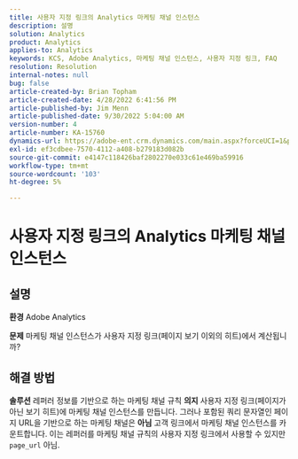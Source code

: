 ```yaml
---
title: 사용자 지정 링크의 Analytics 마케팅 채널 인스턴스
description: 설명
solution: Analytics
product: Analytics
applies-to: Analytics
keywords: KCS, Adobe Analytics, 마케팅 채널 인스턴스, 사용자 지정 링크, FAQ
resolution: Resolution
internal-notes: null
bug: false
article-created-by: Brian Topham
article-created-date: 4/28/2022 6:41:56 PM
article-published-by: Jim Menn
article-published-date: 9/30/2022 5:04:00 AM
version-number: 4
article-number: KA-15760
dynamics-url: https://adobe-ent.crm.dynamics.com/main.aspx?forceUCI=1&pagetype=entityrecord&etn=knowledgearticle&id=f30e69e0-22c7-ec11-a7b6-0022480a1b03
exl-id: ef3cdbee-7570-4112-a408-b279183d082b
source-git-commit: e4147c118426baf2802270e033c61e469ba59916
workflow-type: tm+mt
source-wordcount: '103'
ht-degree: 5%

---
```


# 사용자 지정 링크의 Analytics 마케팅 채널 인스턴스

## 설명


<b>환경</b>
Adobe Analytics

<b>문제</b>
마케팅 채널 인스턴스가 사용자 지정 링크(페이지 보기 이외의 히트)에서 계산됩니까?


## 해결 방법


<b>솔루션</b>
레퍼러 정보를 기반으로 하는 마케팅 채널 규칙 <b>의지</b> 사용자 지정 링크(페이지가 아닌 보기 히트)에 마케팅 채널 인스턴스를 만듭니다.
그러나 포함된 쿼리 문자열인 페이지 URL을 기반으로 하는 마케팅 채널은 <b>아님</b> 고객 링크에서 마케팅 채널 인스턴스를 카운트합니다.
이는 레퍼러를 마케팅 채널 규칙의 사용자 지정 링크에서 사용할 수 있지만 `page_url` 아님.
